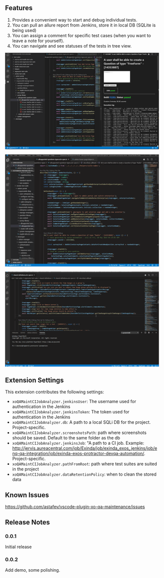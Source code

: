 ## Features

1. Provides a convenient way to start and debug individual tests.
2. You can pull an allure report from Jenkins, store it in local DB (SQLite is being used)
3. You can assign a comment for specific test cases (when you want to leave a note for yourself).
4. You can navigate and see statuses of the tests in tree view.

![IDE View](./Capture.png)

![Demo](./demo1.gif)

![Pulling a build](./demo2.gif)

## Extension Settings

This extension contributes the following settings:
* `xoQAMaintCIJobAnalyzer.jenkinsUser`: The username used for authentication in the Jenkins
* `xoQAMaintCIJobAnalyzer.jenkinsToken`: The token used for authentication in the Jenkins
* `xoQAMaintCIJobAnalyzer.db`: A path to a local SQLi DB for the project. Project-specific.
* `xoQAMaintCIJobAnalyzer.screenshotsPath`: path where screenshots should be saved. Default to the same folder as the db
* `xoQAMaintCIJobAnalyzer.jenkinsJob`: "A path to a CI job. Example: http://jervis.aureacentral.com/job/Exinda/job/exinda_exos_jenkins/job/enq-qa-integration/job/exinda-exos-protractor-devqa-automation/. Project-specific.
* `xoQAMaintCIJobAnalyzer.pathFromRoot`: path where test suites are suited in the project
* `xoQAMaintCIJobAnalyzer.dataRetentionPolicy`: when to clean the stored data

## Known Issues

https://github.com/astafev/vscode-plugin-xo-qa-maintenance/issues

## Release Notes

### 0.0.1

Initial release

### 0.0.2

Add demo, some polishing.